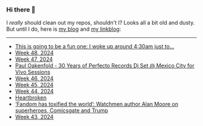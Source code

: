 ### Hi there 👋

I _really_ should clean out my repos, shouldn't I? Looks all a bit old and dusty. But until I do, here is [my blog](https://lostfocus.de/) and [my linkblog](https://dominikschwind.com/links):

--- 

<!-- POST-LIST:START -->
- [This is going to be a fun one: I woke up around 4:30am just to…](https://lostfocus.de/2024/12/02/233367/)
- [Week 48, 2024](https://lostfocus.de/2024/12/01/week-48-2024/)
- [Week 47, 2024](https://lostfocus.de/2024/11/24/week-47-2024/)
- [Paul Oakenfold - 30 Years of Perfecto Records Dj Set @ Mexico City for Vivo Sessions](https://www.youtube.com/watch?v=7GhIO_ntoKo)
- [Week 46, 2024](https://lostfocus.de/2024/11/17/week-46-2024/)
- [Week 45, 2024](https://lostfocus.de/2024/11/12/week-45-2024/)
- [Week 44, 2024](https://lostfocus.de/2024/11/03/week-44-2024/)
- [Heartbroken](https://sarah-savage.com/heartbroken/)
- [‘Fandom has toxified the world’: Watchmen author Alan Moore on superheroes, Comicsgate and Trump](https://www.theguardian.com/books/2024/oct/26/fandom-has-toxified-the-world-watchmen-author-alan-moore-on-superheroes-comicsgate-and-trump)
- [Week 43, 2024](https://lostfocus.de/2024/10/27/week-43-2024/)
<!-- POST-LIST:END -->

<!--
**lostfocus/lostfocus** is a ✨ _special_ ✨ repository because its `README.md` (this file) appears on your GitHub profile.

Here are some ideas to get you started:

- 🔭 I’m currently working on ...
- 🌱 I’m currently learning ...
- 👯 I’m looking to collaborate on ...
- 🤔 I’m looking for help with ...
- 💬 Ask me about ...
- 📫 How to reach me: ...
- 😄 Pronouns: ...
- ⚡ Fun fact: ...
-->
